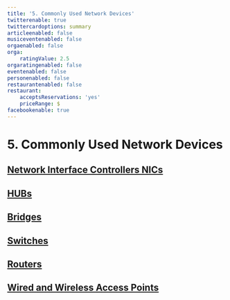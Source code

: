 ```yaml
---
title: '5. Commonly Used Network Devices'
twitterenable: true
twittercardoptions: summary
articleenabled: false
musiceventenabled: false
orgaenabled: false
orga:
    ratingValue: 2.5
orgaratingenabled: false
eventenabled: false
personenabled: false
restaurantenabled: false
restaurant:
    acceptsReservations: 'yes'
    priceRange: $
facebookenable: true
---
```


# <a href="/network/foundations-of-networking-networking-basics" class="nav-button transform"><span></span></a>5. Commonly Used Network Devices

## [Network Interface Controllers NICs](/network/foundations-of-networking-networking-basics/5-commonly-used-network-devices/network-interface-controllers-nics)
## [HUBs](/network/foundations-of-networking-networking-basics/5-commonly-used-network-devices/hubs)
## [Bridges](/network/foundations-of-networking-networking-basics/5-commonly-used-network-devices/bridges)
## [Switches](/network/foundations-of-networking-networking-basics/5-commonly-used-network-devices/switches)
## [Routers](/network/foundations-of-networking-networking-basics/5-commonly-used-network-devices/routers)
## [Wired and Wireless Access Points](/network/foundations-of-networking-networking-basics/5-commonly-used-network-devices/wired-and-wireless-access-points)